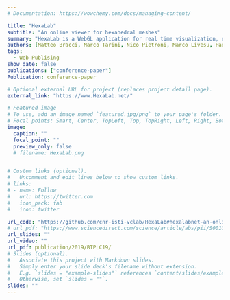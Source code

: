 ```yaml
---
# Documentation: https://wowchemy.com/docs/managing-content/

title: "HexaLab"
subtitle: "An online viewer for hexahedral meshes"
summary: "HexaLab is a WebGL application for real time visualization, exploration and assessment of hexahedral meshes. This visualization tool targets both users and scholars. Practitioners who employ hexmeshes for Finite Element Analysis, can readily check mesh quality and assess its usability for simulation. Researchers involved in mesh generation may use HexaLab to perform a detailed analysis of the mesh structure, isolating weak points and testing new solutions to improve on the state of the art and generate high quality images. The system also offers immediate access to a repository containing all the publicly available meshes produced with the most recent techniques for hex mesh generation."
authors: [Matteo Bracci, Marco Tarini, Nico Pietroni, Marco Livesu, Paolo Cignoni]
tags:
  - Web Publising
show_date: false
publications: ["conference-paper"]
Publication: conference-paper

# Optional external URL for project (replaces project detail page).
external_link: "https://www.HexaLab.net/"

# Featured image
# To use, add an image named `featured.jpg/png` to your page's folder.
# Focal points: Smart, Center, TopLeft, Top, TopRight, Left, Right, BottomLeft, Bottom, BottomRight.
image:
  caption: ""
  focal_point: ""
  preview_only: false
  # filename: HexaLab.png


# Custom links (optional).
#   Uncomment and edit lines below to show custom links.
# links:
# - name: Follow
#   url: https://twitter.com
#   icon_pack: fab
#   icon: twitter

url_code: "https://github.com/cnr-isti-vclab/HexaLab#hexalabnet-an-online-viewer-for-hexahedral-meshes"
# url_pdf: "https://www.sciencedirect.com/science/article/abs/pii/S0010448518304238?via%3Dihub"
url_slides: ""
url_video: ""
url_pdf: publication/2019/BTPLC19/
# Slides (optional).
#   Associate this project with Markdown slides.
#   Simply enter your slide deck's filename without extension.
#   E.g. `slides = "example-slides"` references `content/slides/example-slides.md`.
#   Otherwise, set `slides = ""`.
slides: ""
---
```


